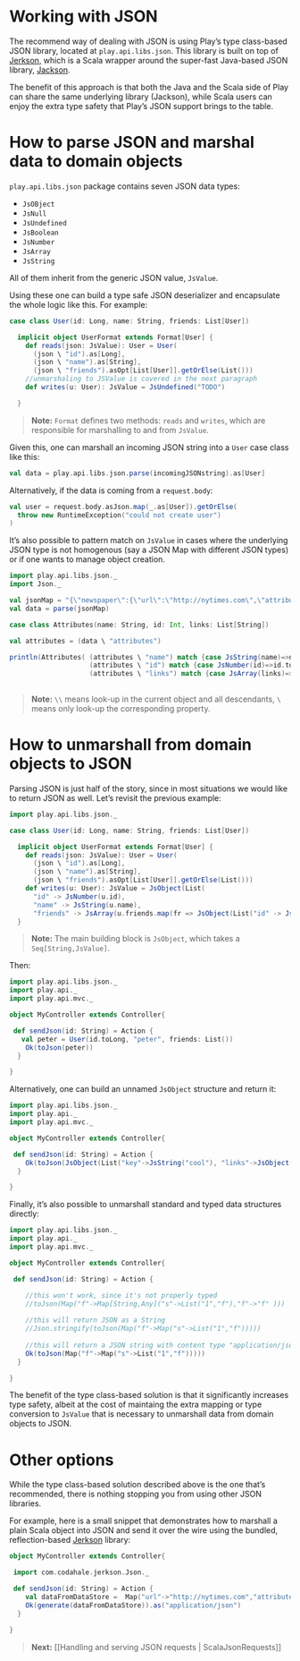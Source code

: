 # Working with JSON

The recommend way of dealing with JSON is using Play’s type class-based JSON library, located at ```play.api.libs.json```. This library is built on top of [Jerkson](https://github.com/codahale/jerkson/), which is a Scala wrapper around the super-fast Java-based JSON library, [Jackson](http://jackson.codehaus.org/).

The benefit of this approach is that both the Java and the Scala side of Play can share the same underlying library (Jackson), while Scala users can enjoy the extra type safety that Play’s JSON support brings to the table.

# How to parse JSON and marshal data to domain objects

`play.api.libs.json` package contains seven JSON data types: 

* ```JsOBject```
* ```JsNull```
* ```JsUndefined```
* ```JsBoolean```
* ```JsNumber```
* ```JsArray```
* ```JsString```

All of them inherit from the generic JSON value, ```JsValue```.

Using these one can build a type safe JSON deserializer and encapsulate the whole logic like this. For example:

```scala
case class User(id: Long, name: String, friends: List[User])

  implicit object UserFormat extends Format[User] {
    def reads(json: JsValue): User = User(
      (json \ "id").as[Long],
      (json \ "name").as[String],
      (json \ "friends").asOpt[List[User]].getOrElse(List()))
    //unmarshaling to JSValue is covered in the next paragraph
    def writes(u: User): JsValue = JsUndefined("TODO")  

  }
```

> **Note:** `Format` defines two methods: ```reads``` and ```writes```, which are responsible for marshalling to and from `JsValue`.

Given this, one can marshall an incoming JSON string into a `User` case class like this:  

```scala
val data = play.api.libs.json.parse(incomingJSONstring).as[User]
```

Alternatively, if the data is coming from a `request.body`:

```scala
val user = request.body.asJson.map(_.as[User]).getOrElse(
  throw new RuntimeException("could not create user")
)
```

It’s also possible to pattern match on ```JsValue``` in cases where the underlying JSON type is not homogenous (say a JSON Map with different JSON types) or if one wants to manage object creation.

```scala
import play.api.libs.json._
import Json._

val jsonMap = "{\"newspaper\":{\"url\":\"http://nytimes.com\",\"attributes\":{\"name\":\"nytimes\",\"country\":\"US\",\"id\":25,\"links\":[\"http://link1\",\"http://link2\"]}}}"
val data = parse(jsonMap)

case class Attributes(name: String, id: Int, links: List[String])

val attributes = (data \ "attributes") 

println(Attributes( (attributes \ "name") match {case JsString(name)=>name;case _ => ""},
                    (attributes \ "id") match {case JsNumber(id)=>id.toInt;case _ => 0},
                    (attributes \ "links") match {case JsArray(links)=>links.map(_.as[String]);case _ => Nil}))
   
```

> **Note:** `\\` means look-up in the current object and all descendants, `\` means only look-up the corresponding property.

 

# How to unmarshall from domain objects to JSON

Parsing JSON is just half of the story, since in most situations we would like to return JSON as well. Let’s revisit the previous example:

```scala
import play.api.libs.json._

case class User(id: Long, name: String, friends: List[User])

  implicit object UserFormat extends Format[User] {
    def reads(json: JsValue): User = User(
      (json \ "id").as[Long],
      (json \ "name").as[String],
      (json \ "friends").asOpt[List[User]].getOrElse(List()))
    def writes(u: User): JsValue = JsObject(List(
      "id" -> JsNumber(u.id),
      "name" -> JsString(u.name),
      "friends" -> JsArray(u.friends.map(fr => JsObject(List("id" -> JsNumber(fr.id), "name" -> JsString(fr.name))))))) 
  }
```

> **Note:** The main building block is ```JsObject```, which takes a ```Seq[String,JsValue]```.

Then:

```scala
import play.api.libs.json._
import play.api._
import play.api.mvc._

object MyController extends Controller{

 def sendJson(id: String) = Action {
   val peter = User(id.toLong, "peter", friends: List())
    Ok(toJson(peter))
  }

}
```

Alternatively, one can build an unnamed `JsObject` structure and return it:

```scala
import play.api.libs.json._
import play.api._
import play.api.mvc._

object MyController extends Controller{

 def sendJson(id: String) = Action {
    Ok(toJson(JsObject(List("key"->JsString("cool"), "links"->JsObject(List("name"->JsString("foo"), "links" ->JsArray(List(JsNumber(25)))))))))
  }

}
```

Finally, it’s also possible to unmarshall standard and typed data structures directly:

```scala
import play.api.libs.json._
import play.api._
import play.api.mvc._

object MyController extends Controller{

 def sendJson(id: String) = Action {

    //this won't work, since it's not properly typed
    //toJson(Map("f"->Map[String,Any]("s"->List("1","f"),"f"->"f" )))
    
    //this will return JSON as a String
    //Json.stringify(toJson(Map("f"->Map("s"->List("1","f"))))) 
    
    //this will return a JSON string with content type "application/json"
    Ok(toJson(Map("f"->Map("s"->List("1","f")))))
  }

}
```

The benefit of the type class-based solution is that it significantly increases type safety, albeit at the cost of maintaing the extra mapping or type conversion to `JsValue` that is necessary to unmarshall data from domain objects to JSON.


# Other options

While the type class-based solution described above is the one that’s recommended, there is nothing stopping you from using other JSON libraries.

For example, here is a small snippet that demonstrates how to marshall a plain Scala object into JSON and send it over the wire using the bundled, reflection-based [Jerkson](https://github.com/codahale/jerkson/) library:

```scala
object MyController extends Controller{

 import com.codahale.jerkson.Json._

 def sendJson(id: String) = Action {
    val dataFromDataStore =  Map("url"->"http://nytimes.com","attributes"-> Map("name"->"nytimes", "country"->"US","id"->25), "links"->List("http://link1","http://link2")
    Ok(generate(dataFromDataStore)).as("application/json")
  }

}
```

> **Next:** [[Handling and serving JSON requests | ScalaJsonRequests]]